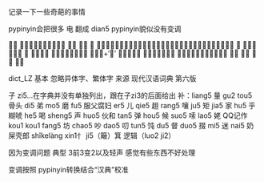 记录一下一些奇葩的事情

pypinyin会把很多 电  翻成 dian5
pypinyin貌似没有变调

𫘤騃 现代汉语词典第六版为 𫘤，
但是 𫘤 甚至普通简体中文编码都没有，输入法都打不出来，输入法只能打出 騃 且此为繁体字
僾 类似上面 这个我直接没找到 单人旁+‘爱’ 这个简体字 都是些什么魔鬼 现代汉语词典第六版中有
𫉁薆 𫜨䶕 𫖔韛 同上

dict_LZ 基本 忽略异体字、繁体字  来源 现代汉语词典 第六版

子 zi5...在字典并没有单独列出，跟在子zi3的后面给出
补：liang5 量 gu2 tou5 骨头 di5 弟 mo5 磨 fu5 服父腐妇 er5 儿 qie5 趄 rang5 嚷 ju5 矩 jia5 家 hu5 乎糊唬
he5 喝 sheng5 声 huo5 伙和 tan5 弹 hou5 候 suo5 嗦 lao5 姥 QQ记作kou1 kou1 fang5 坊 chao5 吵 dao5 叨
tun5 饨 du5 督 duo5 掇 mi5 迷 nai5 奶 屎壳郎 shǐkelàng xin1忄 ji5（簸）箕 逻辑（luo2 ji2）



因为变调问题 典型 3前3变2以及轻声 感觉有些东西不好处理

变调按照 pypinyin转换结合“汉典”校准